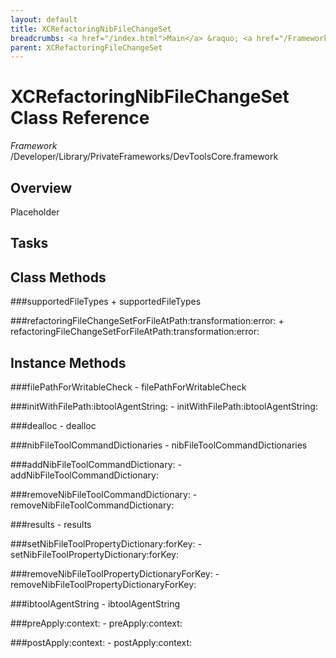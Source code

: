 ```yaml
---
layout: default
title: XCRefactoringNibFileChangeSet
breadcrumbs: <a href="/index.html">Main</a> &raquo; <a href="/Frameworks.html">Framework</a> &raquo; <a href="/Frameworks/DevToolsCore.html">DevToolsCore</a> &raquo; XCRefactoringNibFileChangeSet
parent: XCRefactoringFileChangeSet 
---
```

# XCRefactoringNibFileChangeSet Class Reference

*Framework* /Developer/Library/PrivateFrameworks/DevToolsCore.framework

## Overview

Placeholder

## Tasks

## Class Methods

<a name="+supportedFileTypes"></a>
###supportedFileTypes
    + supportedFileTypes

<a name="+refactoringFileChangeSetForFileAtPath:transformation:error:"></a>
###refactoringFileChangeSetForFileAtPath:transformation:error:
    + refactoringFileChangeSetForFileAtPath:transformation:error:

## Instance Methods

<a name="-filePathForWritableCheck"></a>
###filePathForWritableCheck
    - filePathForWritableCheck

<a name="-initWithFilePath:ibtoolAgentString:"></a>
###initWithFilePath:ibtoolAgentString:
    - initWithFilePath:ibtoolAgentString:

<a name="-dealloc"></a>
###dealloc
    - dealloc

<a name="-nibFileToolCommandDictionaries"></a>
###nibFileToolCommandDictionaries
    - nibFileToolCommandDictionaries

<a name="-addNibFileToolCommandDictionary:"></a>
###addNibFileToolCommandDictionary:
    - addNibFileToolCommandDictionary:

<a name="-removeNibFileToolCommandDictionary:"></a>
###removeNibFileToolCommandDictionary:
    - removeNibFileToolCommandDictionary:

<a name="-results"></a>
###results
    - results

<a name="-setNibFileToolPropertyDictionary:forKey:"></a>
###setNibFileToolPropertyDictionary:forKey:
    - setNibFileToolPropertyDictionary:forKey:

<a name="-removeNibFileToolPropertyDictionaryForKey:"></a>
###removeNibFileToolPropertyDictionaryForKey:
    - removeNibFileToolPropertyDictionaryForKey:

<a name="-ibtoolAgentString"></a>
###ibtoolAgentString
    - ibtoolAgentString

<a name="-preApply:context:"></a>
###preApply:context:
    - preApply:context:

<a name="-postApply:context:"></a>
###postApply:context:
    - postApply:context:

